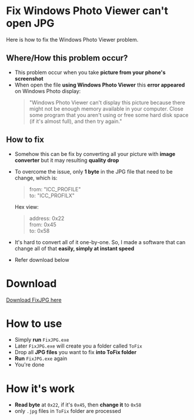 # Fix Windows Photo Viewer can't open JPG
Here is how to fix the Windows Photo Viewer problem.
 ## Where/How this problem occur?
  - This problem occur when you take **picture from your phone's screenshot**
  - When open the file **using Windows Photo Viewer** this **error appeared** on Windows Photo display:
    > "Windows Photo Viewer can't display this picture because there might not be enough memory available in your computer. Close some program that you aren't using or free some hard disk space (if it's almost full), and then try again."
 ## How to fix
  - Somehow this can be fix by converting all your picture with **image converter** but it may resulting **quality drop**
  - To overcome the issue, only **1 byte** in the JPG file that need to be change, which is:
    > from: "ICC_PROFILE"\
    > to: "ICC_PROFILX"

    Hex view:
    > address: 0x22\
    > from: 0x45\
    > to: 0x58
  - It's hard to convert all of it one-by-one. So, I made a software that can change all of that **easily, simply at instant speed**
  - Refer download below

# Download
  [Download FixJPG here](https://github.com/Zigatronz/Fix-Windows-Photo-Viewer-can-t-open-JPG/releases/tag/v1.0)

# How to use
 - Simply **run** `FixJPG.exe`
 - Later `FixJPG.exe` will create you a folder called `ToFix`
 - Drop all **JPG files** you want to fix **into ToFix folder**
 - **Run** `FixJPG.exe` again
 - You're done

 # How it's work
 - **Read byte** at `0x22`, if it's `0x45`, then **change it** to `0x58`
 - only `.jpg` files in `ToFix` folder are processed